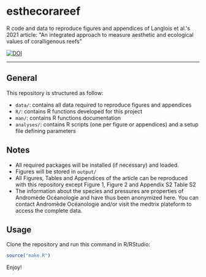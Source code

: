 # esthecorareef

R code and data to reproduce figures and appendices of Langlois et al.'s 2021 article: "An integrated approach to measure aesthetic and ecological values of coralligenous reefs"

[![DOI](https://zenodo.org/badge/334907501.svg)](https://zenodo.org/badge/latestdoi/334907501)

<hr />

## General

This repository is structured as follow:

- `data/`: contains all data required to reproduce figures and appendices
- `R/`: contains R functions developed for this project
- `man/`: contains R functions documentation
- `analyses/`: contains R scripts (one per figure or appendices) and a setup file defining parameters

## Notes

- All required packages will be installed (if necessary) and loaded.
- Figures will be stored in `output/`
- All Figures, Tables and Appendices of the article can be reproduced with this repository except Figure 1, Figure 2 and Appendix S2 Table S2
- The information about the species and pressures are properties of Andromède Océanologie and have thus been anonymized here. You can contact Andromède Océanologie and/or visit the medtrix plateform to access the complete data.

## Usage

Clone the repository and run this command in R/RStudio:

```r
source("make.R")
```

Enjoy!
